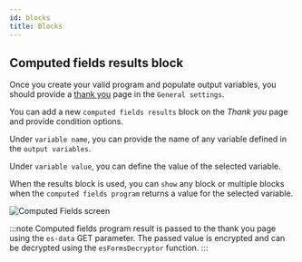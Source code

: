 ```yaml
---
id: blocks
title: Blocks
---
```


## Computed fields results block

Once you create your valid program and populate output variables, you should provide a [thank you](/forms/features/success-redirect) page in the `General settings`.

You can add a new `computed fields results` block on the _Thank you_ page and provide condition options.

Under `variable name`, you can provide the name of any variable defined in the `output variables`.

Under `variable value`, you can define the value of the selected variable.

When the results block is used, you can `show` any block or multiple blocks when the `computed fields program` returns a value for the selected variable.

![Computed Fields screen](/img/pentagram.svg)

:::note
Computed fields program result is passed to the thank you page using the `es-data` GET parameter.
The passed value is encrypted and can be decrypted using the `esFormsDecryptor` function.
:::
